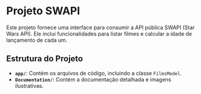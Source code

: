 # Projeto SWAPI

Este projeto fornece uma interface para consumir a API pública SWAPI (Star Wars API). Ele inclui funcionalidades para listar filmes e calcular a idade de lançamento de cada um.

## Estrutura do Projeto
- **`app/`**: Contém os arquivos de código, incluindo a classe `FilmsModel`.
- **`Documentation/`**: Contém a documentação detalhada e imagens ilustrativas.
